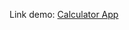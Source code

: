 Link demo: [Calculator App](https://discourse.getgrav.org/t/markdown-link-does-not-open-in-new-tab/11566/10&target=_blank)

